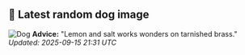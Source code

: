 ## 🐶 Latest random dog image
![Dog](https://images.dog.ceo/breeds/saluki/n02091831_7066.jpg)
**Advice:** "Lemon and salt works wonders on tarnished brass."
*Updated: 2025-09-15 21:31 UTC*
